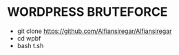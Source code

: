 # WORDPRESS BRUTEFORCE


* git clone https://github.com/Alfiansiregar/Alfiansiregar
* cd wpbf
* bash t.sh

